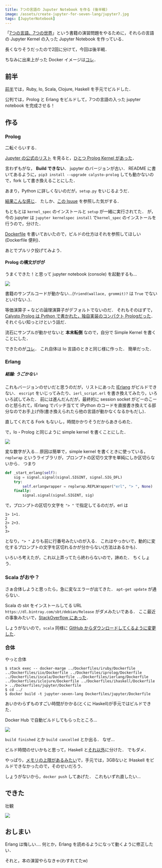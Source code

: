 ```yaml
---
title: 7つの言語の Juputer Notebook を作る (後半戦)
image: /assets/create-jupyter-for-seven-lang/jupyter7.jpg
tags: [JupyterNotebook]
---
```


「[7つの言語、7つの世界](https://www.ohmsha.co.jp/book/9784274068577/)」という書籍の演習問題をやるために，それらの言語の Jupyter Kernel の入った Jupyter Notebook を作っている．

長くなりそうだったので2回に分けて，今回は後半戦．

ちなみに出来上がった Docker イメージは[コレ](https://hub.docker.com/r/matsubara0507/jupyter-seven-lang/)．

## 前半

[前半](/posts/2017-04-24-create-jupyter-for-seven-lang-part1.html)では，Ruby, Io, Scala, Clojure, Haskell を手元でビルドした．

公判では，Prolog と Erlang をビルドして，7つの言語の入った jupyter notebook を完成させる！

## 作る

### Prolog

二転ぐらいする．

[Jupyter の公式のリスト](https://github.com/jupyter/jupyter/wiki/Jupyter-kernels) を見ると，[ひとつ Prolog Kernel があった](https://github.com/Calysto/calysto_prolog)．

言わずもがな， **Build できない**．
jupyter のバージョンが古い．
README に書いてあるように，`pip3 install --upgrade calysto-prolog` しても動かないので，fork して書き換えることにした．

あまり，Python に詳しくないのだが，`setup.py` をいじるようだ．

[結果こんな感じ](https://github.com/matsubara0507/calysto_prolog/commit/4b857a9146dad89966d99b4ec72363b455af43ce)．
たしか、[この Isuue](https://github.com/Calysto/calysto_processing/issues/8) を参照した気がする．

もともとは `kernel_spec` のインストールと `setup` が一緒に実行されてた．
が，今の jupyter は `jupyter kernelspec install` で`kernel_spec` のインストールを行うので，分けた．

[Dockerfile](https://github.com/matsubara0507/calysto_prolog/blob/docker/Dockerfile) を書いておいたので，ビルドの仕方はそれを参照してほしい(Dockerfile 便利)．

あとでプルリク投げてみよう．

#### Prolog の構文ががが

うまくできた！と思って jupyter notebook (console) を起動するも...

![](/assets/create-jupyter-for-seven-lang/calysto_prolog_console.jpg)

書籍のサンプルコードが動かない...(`friend(wallace, grommit)?` は `True` でないといけない．)．

等価演算子 `=` などの論理演算子がデフォルトでないのだ．
それもそのはずで，[Calysto Prolog は Python で書かれた，独自実装のコンパクト Prologだった](https://github.com/Calysto/calysto_prolog/blob/master/calysto_prolog/prolog.py)．
それぐらい知っとけという話だ．

流石にサンプルが動かせないと **本末転倒** なので，自分で Simple Kernel を書くことにした．

できたのが[コレ](https://github.com/matsubara0507/iprolog)．
これ自体は Io 言語のときと同じ様に作った．
簡単だった．

### Erlang

##### 結論: うごかない

これもバージョンのせいだと思うのだが，リストにあった [IErlang](https://github.com/robbielynch/ierlang) がビルドできない．
`escript` をいじってみたり、`ierl_script.erl` を書き換えてみたり，いろいろ試してみた．
前には進んだんだが，最終的に session socket がどーのこーのと怒られて，IErlang でパッチ当てて IPython のコードを直接書き換えてる部分なのでお手上げ侍(書き換えられたら他の言語が動かなくなるかもだし)．

直してくれてる Fork もないし，時間かかりそうだからあきらめた．

で，Io・Prolog と同じように simple kernel を書くことにした．

![](/assets/create-jupyter-for-seven-lang/ierlang_notebook.jpg)

変な数字が入る...
原因は簡単で，simple kernel を書くときに使っている，`replwrap` というライブラリが，プロンプトの区切り文字を単純にしか区切らないから．
つまり

```Python
def _start_erlang(self):
    sig = signal.signal(signal.SIGINT, signal.SIG_DFL)
    try:
        self.erlangwrapper = replwrap.REPLWrapper("erl", "> ", None)
    finally:
        signal.signal(signal.SIGINT, sig)
```

で，プロンプトの区切り文字を `"> "` で指定してるのだが，erl は

```
1> 1+1.
2
2> 2+3.
5
3>
```

となり，`"> "` よりも前に行番号みたいのが入る．
これはやっかいで，動的に変化するプロンプトの文字を区切れるかが分からない(方法はあるかも)．

いろいろ考えたが，これ以上弄ってたら終わらないので，諦めた．
ちくしょう．

### Scala がおや？

さぁ合体しようと思ったら，急に変なエラーが出てきた．
`apt-get update` が通らない．

Scala の sbt をインストールしてる URL `https://dl.bintray.com/sbt/debian/Release` がダメみたいである．
ここ最近の事象みたいで，[StackOverflow にあった](http://stackoverflow.com/questions/43441152/sbt-download-repository-forbidden)．

しょうがないので，`scala` 同様に [GitHub からダウンロードしてくるように変更した](https://github.com/matsubara0507/seven-languages-in-seven-weeks/commit/742cff384eeb72cb57b012731104f3796285dea0)．

### 合体

やっと合体

```
$ stack exec -- docker-marge ../Dockerfiles/iruby/Dockerfile ../Dockerfiles/iio/Dockerfile ../Dockerfiles/iprolog/Dockerfile ../Dockerfiles/iscala/Dockerfile ../Dockerfiles/ierlang/Dockerfile ../Dockerfiles/iclojure/Dockerfile ../Dockerfiles/ihaskell/Dockerfile > ../Dockerfiles/jupyter/Dockerfile
$ cd ../
$ docker build -t jupyter-seven-lang Dockerfiles/jupyter/Dockerfile
```

あいかわらずものすごい時間がかかる(とくに Haskell)が手元ではビルドできた．

Docker Hub で自動ビルドしてもらったところ...

![](/assets/create-jupyter-for-seven-lang/dockerhub_error.jpg)

`build finished` とか `build cancelled` とか出る．
なぜ...

ビルド時間のせいかもと思って，Haskell と[それ以外](https://hub.docker.com/r/matsubara0507/jupyter-six-lang/)に分けた．
でもダメ．

やっぱり，[メモリの上限があるみたい](http://stackoverflow.com/questions/34440753/docker-hub-timeout-in-automated-build)で，手元では，3GBないと IHaskell をビルドできなかったので，そのせいだろう．

しょうがないから，`docker push` してあげた．
これもいずれ直したい...

## できた

壮観

![](/assets/create-jupyter-for-seven-lang/jupyter7.jpg)

## おしまい

Erlang は悔しい....
何とか，Erlang を読めるようになって動くように修正したい．


それと，本の演習やらなきゃ(わすれてたw)
